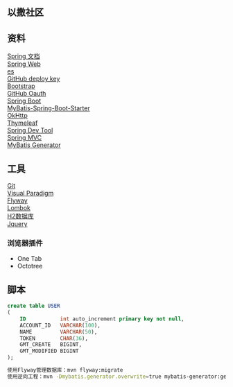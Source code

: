 ## 以撒社区

## 资料
[Spring 文档](https://spring.io/guides)  
[Spring Web](https://spring.io/guides/gs/serving-web-content/)  
[es](https://elasticsearch.cn/explore)  
[GitHub deploy key](https://developer.github.com/v3/guides/managing-deploy-keys/#deploy-keys)  
[Bootstrap](https://v3.bootcss.com/getting-started/)  
[GitHub Oauth](https://developer.github.com/apps/building-oauth-apps/creating-an-oauth-app/)  
[Spring Boot](https://docs.spring.io/spring-boot/docs/2.2.2.RELEASE/reference/html/spring-boot-features.html#boot-features-sql)  
[MyBatis-Spring-Boot-Starter](http://mybatis.org/spring-boot-starter/mybatis-spring-boot-autoconfigure/)  
[OkHttp](https://square.github.io/okhttp/#get-a-url)  
[Thymeleaf](https://www.thymeleaf.org/doc/tutorials/3.0/usingthymeleaf.html#setting-attribute-values)  
[Spring Dev Tool](https://docs.spring.io/spring-boot/docs/2.1.11.RELEASE/reference/html/using-boot-devtools.html)  
[Spring MVC](https://docs.spring.io/spring/docs/5.2.2.RELEASE/spring-framework-reference/web.html#mvc-handlermapping-interceptor)  
[MyBatis Generator](http://mybatis.org/generator/running/runningWithMaven.html)  

## 工具
[Git](https://git-scm.com/download)  
[Visual Paradigm](https://www.visual-paradigm.com/)  
[Flyway](https://flywaydb.org/getstarted/firststeps/maven)  
[Lombok](https://projectlombok.org/)  
[H2数据库](http://www.h2database.com/html/main.html)  
[Jquery](https://jquery.com/download/)  
### 浏览器插件
- One Tab
- Octotree

## 脚本
```sql
create table USER
(
    ID           int auto_increment primary key not null,
    ACCOUNT_ID   VARCHAR(100),
    NAME         VARCHAR(50),
    TOKEN        CHAR(36),
    GMT_CREATE   BIGINT,
    GMT_MODIFIED BIGINT
);
```
```bash
使用Flyway管理数据库：mvn flyway:migrate
使用逆向工程：mvn -Dmybatis.generator.overwrite=true mybatis-generator:generate
```
